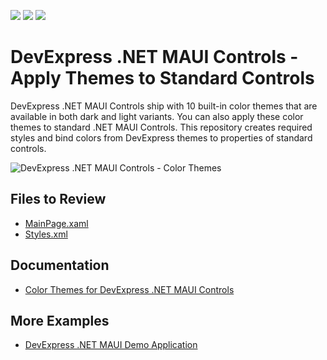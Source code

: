 <!-- default badges list -->
![](https://img.shields.io/endpoint?url=https://codecentral.devexpress.com/api/v1/VersionRange/719921833/23.2.2%2B)
[![](https://img.shields.io/badge/Open_in_DevExpress_Support_Center-FF7200?style=flat-square&logo=DevExpress&logoColor=white)](https://supportcenter.devexpress.com/ticket/details/T1201435)
[![](https://img.shields.io/badge/📖_How_to_use_DevExpress_Examples-e9f6fc?style=flat-square)](https://docs.devexpress.com/GeneralInformation/403183)
<!-- default badges end -->
# DevExpress .NET MAUI Controls - Apply Themes to Standard Controls

DevExpress .NET MAUI Controls ship with 10 built-in color themes that are available in both dark and light variants. You can also apply these color themes to standard .NET MAUI Controls. This repository creates required styles and bind colors from DevExpress themes to properties of standard controls.

![DevExpress .NET MAUI Controls - Color Themes](https://docs.devexpress.com/MAUI/images/themes/themes-overview_.png?v=23.2)

## Files to Review

- [MainPage.xaml](CS/MainPage.xaml)
- [Styles.xml](CS/Resources/Styles/Styles.xaml)

## Documentation

- [Color Themes for DevExpress .NET MAUI Controls](https://docs.devexpress.com/MAUI/404636/common-concepts/themes?v=23.2)

## More Examples

- [DevExpress .NET MAUI Demo Application](https://github.com/DevExpress-Examples/maui-demo-app)

